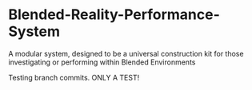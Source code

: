 # Blended-Reality-Performance-System
A modular system, designed to be a universal construction kit for those investigating or performing within Blended Environments

Testing branch commits.  ONLY A TEST!
